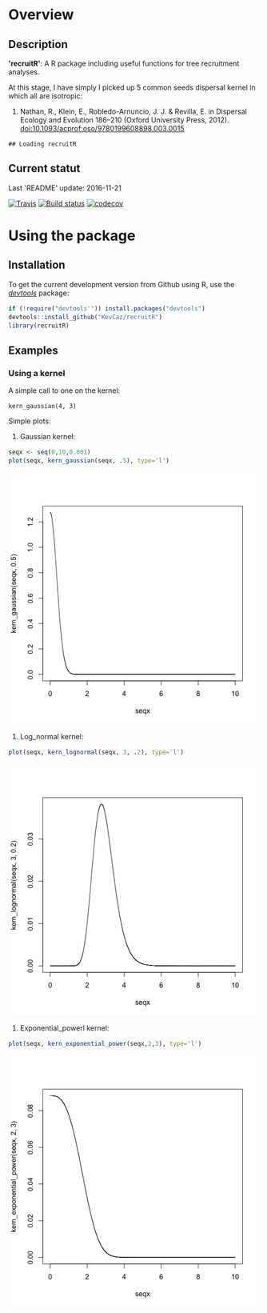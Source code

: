 Overview
========

Description
-----------

**'recruitR'**: A R package including useful functions for tree recruitment analyses.

At this stage, I have simply I picked up 5 common seeds dispersal kernel in which all are isotropic:

1.  Nathan, R., Klein, E., Robledo-Arnuncio, J. J. & Revilla, E. in Dispersal Ecology and Evolution 186–210 (Oxford University Press, 2012). [doi:10.1093/acprof:oso/9780199608898.003.0015](https://doi.org/10.1093/acprof:oso/9780199608898.003.0015)

<!-- -->

    ## Loading recruitR

Current statut
--------------

Last 'README' update: 2016-11-21

[![Travis](https://travis-ci.org/KevCaz/recruitR.svg?branch=master)](https://travis-ci.org/KevCaz/recruitR) [![Build status](https://ci.appveyor.com/api/projects/status/sk3sbvusvcyy0at0?svg=true)](https://ci.appveyor.com/project/KevCaz/recruitr/build/1.0.7) [![codecov](https://codecov.io/gh/KevCaz/recruitR/branch/master/graphs/badge.svg)](https://codecov.io/gh/KevCaz/recruitR)

Using the package
=================

Installation
------------

To get the current development version from Github using R, use the [*devtools*](http://cran.r-project.org/web/packages/devtools/index.html) package:

``` r
if (!require("devtools'")) install.packages("devtools")
devtools::install_github("KevCaz/recruitR")
library(recruitR)
```

Examples
--------

### Using a kernel

A simple call to one on the kernel:

``` {r]
kern_gaussian(4, 3)
```

Simple plots:

1.  Gaussian kernel:

``` r
seqx <- seq(0,10,0.001)
plot(seqx, kern_gaussian(seqx, .5), type='l')
```

![](inst/unnamed-chunk-2-1.png)

1.  Log\_normal kernel:

``` r
plot(seqx, kern_lognormal(seqx, 3, .2), type='l')
```

![](inst/unnamed-chunk-3-1.png)

1.  Exponential\_powerl kernel:

``` r
plot(seqx, kern_exponential_power(seqx,2,3), type='l')
```

![](inst/unnamed-chunk-4-1.png)
